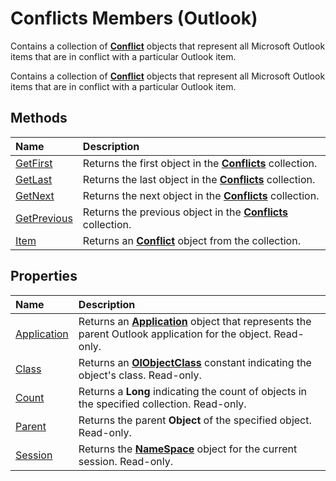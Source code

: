 
# Conflicts Members (Outlook)
Contains a collection of  **[Conflict](a7c8f12a-08ba-9fff-60b8-a02d1c7f6f33.md)** objects that represent all Microsoft Outlook items that are in conflict with a particular Outlook item.

Contains a collection of  **[Conflict](a7c8f12a-08ba-9fff-60b8-a02d1c7f6f33.md)** objects that represent all Microsoft Outlook items that are in conflict with a particular Outlook item.


## Methods



|**Name**|**Description**|
|:-----|:-----|
|[GetFirst](f257a9f1-d9ec-c13a-62f7-0228d55342da.md)|Returns the first object in the  **[Conflicts](c4e1c060-519a-a6d1-8fb2-c7dfa1e3e66f.md)** collection.|
|[GetLast](2f82fcab-7c8e-3df7-adc1-8f701d3bf9cb.md)|Returns the last object in the  **[Conflicts](c4e1c060-519a-a6d1-8fb2-c7dfa1e3e66f.md)** collection.|
|[GetNext](2e21ea88-c732-17ee-cd87-698fee992269.md)|Returns the next object in the  **[Conflicts](c4e1c060-519a-a6d1-8fb2-c7dfa1e3e66f.md)** collection.|
|[GetPrevious](23b5d75a-e1eb-7164-df92-71e37a1ec79f.md)|Returns the previous object in the  **[Conflicts](c4e1c060-519a-a6d1-8fb2-c7dfa1e3e66f.md)** collection.|
|[Item](efd74c23-31fb-1a3c-aebc-27ce22f1c3bf.md)|Returns an  **[Conflict](a7c8f12a-08ba-9fff-60b8-a02d1c7f6f33.md)** object from the collection.|

## Properties



|**Name**|**Description**|
|:-----|:-----|
|[Application](42051d73-877f-b750-3105-7801d89a5ef2.md)|Returns an  **[Application](797003e7-ecd1-eccb-eaaf-32d6ddde8348.md)** object that represents the parent Outlook application for the object. Read-only.|
|[Class](32aaca60-8723-5591-cb8a-d92c7987493d.md)|Returns an  **[OlObjectClass](33d724b3-df3c-2a7f-a80f-93b66d96f588.md)** constant indicating the object's class. Read-only.|
|[Count](4a7445ff-8628-50d6-f4c0-ada85f3b3f5c.md)|Returns a  **Long** indicating the count of objects in the specified collection. Read-only.|
|[Parent](72adab6d-ba24-0b4c-4f86-8e40da9ccdea.md)|Returns the parent  **Object** of the specified object. Read-only.|
|[Session](4f707a23-5687-7076-9297-3fc14c98731a.md)|Returns the  **[NameSpace](f0dcaa19-07f5-5d42-a3bf-2e42b7885644.md)** object for the current session. Read-only.|
